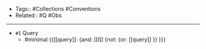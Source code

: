 - Tags:: #Collections #Conventions
- Related:: #Q #Obs
- ---
- `#I` Query
    - #minimal {{[[query]]: {and: [[I]]  {not: {or: [[query]] }}  }}}
